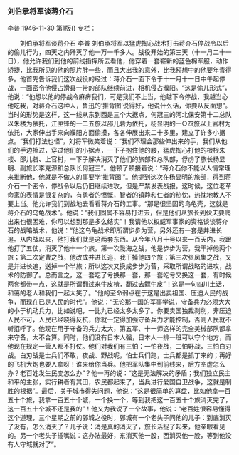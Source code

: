 ### 刘伯承将军谈蒋介石
李普
1946-11-30
第1版()
专栏：

　　刘伯承将军谈蒋介石
    李普
    刘伯承将军以猛虎掏心战术打击蒋介石停战令以后的偷儿行为，四天之内歼灭了他一万一千多人。战役开始的第三天（十一月二十一日），他允许我们到他的前线指挥所去看他，他穿着一套崭新的蓝色棉军服，动作矫捷，比我所见的他的照片胖一些，而且大出我的意外，比我预想中的他要年青得多。他首先告诉我们这次战役的经过：蒋介石一面下令于十一月十一日中午起停战，一面密令他侵占滑县一带的部队继续前进，相机侵占濮阳。“这是偷儿形式”，他说：“他想以他的停战令麻痹我们，可是我们不上当，他越下令停战，我越当心他吃我，对蒋介石这种人，鲁迅的‘推背图’说得好，他说什么话，你要从反面想”。当时的形势是这样，这一线从东到西是三个大据点，何冠三的河北保安第十二总队以朱楼为依托，江匣锋的一二五旅以邵儿砦为依托，杨显明的一○四旅以上官村为依托，大家伸出手来向濮阳方面偷摸，各各伸展出来二十多里，建立了许多小据点。“我们打法也怪”，刘将军微笑着说：“我们不理会那些伸出来的手，我们从他们的手边擦过，穿过他们的小据点，一下子抱住他的腰，猛虎掏心打他的根根朱楼、邵儿砦、上官村，一下子解决消灭了他们的旅部和总队部，俘虏了旅长杨显明、副旅长李克源和总队长何冠三”。他顿了顿接着说：“蒋介石你不能以人情常理来推断他，他就是不做人的事要学‘推背图’”。他提到这次在杨显明的旅部，得到蒋介石一个密令，停战令以后仍旧继续进攻，但是严禁发表战报。这时候，这位老革命家的表情是很复杂的，有勇者的愤慨，智者的镇静和仁者的热忱，热忱地教人不要上当。他允许我们到战地去看看蒋介石的工事。“那是很坚固的乌龟壳，这就是蒋介石的乌龟战术”。他说：“我们固属不容易打进去，但是他们从旅长到伙夫要爬出来也很困难，你可以想到那是多么结实”！我请他以权威军事家的资格谈谈蒋介石的战略战术，他说：“他这乌龟战术即所谓步步为营，另外还有一套是并进长追。从内战以来，他打我们就是这两套东西。从今年八月十号以来一百天内，我跟他打了五仗，消灭了他十一个旅，第一次陇海之战，他是步步为营，我干掉他两个旅；第二次定曹之战，他改成并进长追，我干掉他四个旅；第三次张凤集之战，又是并进长追，送掉一个半旅；所以这次又换成步步为营，采取所谓战略的进攻，战术的防御了。总而言之，这一套吃了亏换那一套，那一套吃亏又换这一套，有时候两套都带一点，这就是所谓翻过来牛皮楂，翻过去鳔牛皮”！这是一句四川土话，和蔼的老人和我们一起大笑了。“他的至命弱点在于这是出卖祖国、压迫人民的战争，而现在已是人民的时代”。他说：“无论那一国的军事学说，守备兵力必须大大的小于机动兵力，比如说吧，一比九已经太多太多了。你要卖国独裁剥削，非压迫人民不可，人民已经晓得反抗，你就一定得加强守备兵力才能控制，否则人民就不听招呼了。他现在用于守备的兵力太大，第五军、十一师这样的完全美械部队都拿来守备，太不合算。同时，他们没有日本人强，日本人一排一班可以守个地方，而他现在规定一营人都不打仗。他们对我们有三怕：一怕夜战，二怕野战，三怕白刃战。白刃战是士兵们不敢，夜战、野战呢，怕士兵们跑，士兵都是抓丁来的；再好的飞机大炮也要人拿呀！谁来给你当兵。他把军队集中到前线来，后方空虚怎么办？老百姓发生民变怎么办”？他一再的说：“这是无法解决的矛盾；我们独立民主和平的主张，实行耕者有其田，农民都起来了，当兵进行爱国自卫战争，这就是制胜的根据”。最后，关于城市得失问题，他说：“这是很简单的算盘，比如他拿一百五十个旅，我拿一百五十个城，一个换一个，等到我把这一百五十个旅消灭完了，这一百五十个城不还是我的”！他又为我说了一个故事，他说：“老百姓很容易懂得这个道理，三个星期之前的鄄城之役时，鄄城有一个老头子问他的儿子：到底消灭了没有，怎么消灭了？儿子说：消是真的消灭了，旅长活捉了起来，他亲眼看见的。另一个老头子插嘴说：这办法最好，东消灭他一股，西消灭他一股，等到他没有人守城就对了”。
